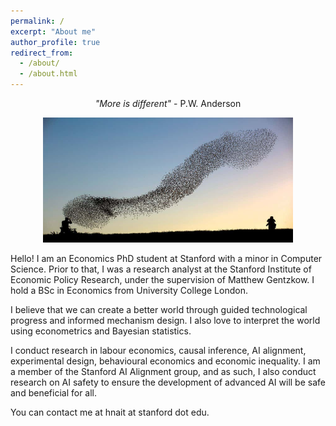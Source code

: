 ```yaml
---
permalink: /
excerpt: "About me"
author_profile: true
redirect_from: 
  - /about/
  - /about.html
---
```


<p align="center">
  <em>"More is different"</em> - P.W. Anderson
</p>

<p align="center">
  <img src="/images/birds.jpeg" height = "200" width="400"/>
</p>


Hello! I am an Economics PhD student at Stanford with a minor in Computer Science. Prior to that, I was a research analyst at the Stanford Institute of Economic Policy Research, under the supervision of Matthew Gentzkow. I hold a BSc in Economics from University College London.<br /> 

I believe that we can create a better world through guided technological progress and informed mechanism design. I also love to interpret the world using econometrics and Bayesian statistics. 

I conduct research in labour economics, causal inference,  AI alignment, experimental design, behavioural economics and economic inequality. 
I am a member of the Stanford AI Alignment group, and as such, I also conduct research on AI safety to ensure the development of advanced AI will be safe and beneficial for all. 

You can contact me at hnait at stanford dot edu.
